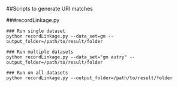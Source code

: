 ##Scripts to generate URI matches

###recordLinkage.py
```
### Run single dataset
python recordLinkage.py --data_set=gm --output_folder=/path/to/result/folder

### Run multiple datasets
python recordLinkage.py --data_set="gm autry" --output_folder=/path/to/result/folder

### Run on all datasets
python recordLinkage.py --output_folder=/path/to/result/folder

```
